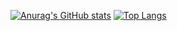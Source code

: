 [![Anurag's GitHub stats](https://github-readme-stats.vercel.app/api?username=Velkee&show_icons=true&theme=cobalt)](https://github.com/anuraghazra/github-readme-stats)
[![Top Langs](https://github-readme-stats.vercel.app/api/top-langs/?username=anuraghazra&show_icons=true&theme=cobalt)](https://github.com/anuraghazra/github-readme-stats)
